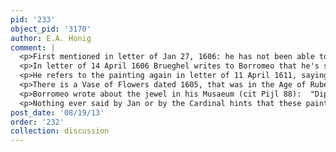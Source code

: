 ```yaml
---
pid: '233'
object_pid: '3170'
author: E.A. Honig
comment: |
  <p>First mentioned in letter of Jan 27, 1606: he has not been able to finish a work already begun because he is waiting for the flowers to bloom.</p>
  <p>In letter of 14 April 1606 Brueghel writes to Borromeo that he's started painting a vase of flowers for him; he's gone to Brussels to paint some flowers from life, that cannot be found in Antwerp.  Borromeo will love it.  He's going to finish the picture at the beginning of June and will send it right away.  It's life -size.  He will also be starting a painting of animals.   On 25 August he writes that the work is finished and ads how rare and varied the flowers are, wonderful to see, and that he's added below them a jewel (una Gioia con manefatura de medaiglie, con ratita de mano.")</p>
  <p>He refers to the painting again in letter of 11 April 1611, saying he made his first flower painting for Borromeo and his second for "le ser.mo Enfante in Brusselo"--this latter one is thought to be the painting now in Vienna.  These two flower paintings are the only ones by Jan that do NOT exist in any copies or replicas.</p>
  <p>There is a Vase of Flowers dated 1605, that was in the Age of Rubens show, that must actually be his earliest work in this genre.  He did two for the archdukes, actually, now in Vienna inv. #s 548 and 570.</p>
  <p>Borromeo wrote about the jewel in his Musaeum (cit Pijl 88):  "Dipinse sul fondo del vaso un diamante, la cui vista ci fece capire quello che per altro avremmo egualmente pensato, che cioè l'opera ha il valore delle gemme, e noi la pagammo come tale".</p>
  <p>Nothing ever said by Jan or by the Cardinal hints that these paintings had vanitas connotations, as some art historians used to claim.</p>
post_date: '08/19/13'
order: '232'
collection: discussion
---
```


